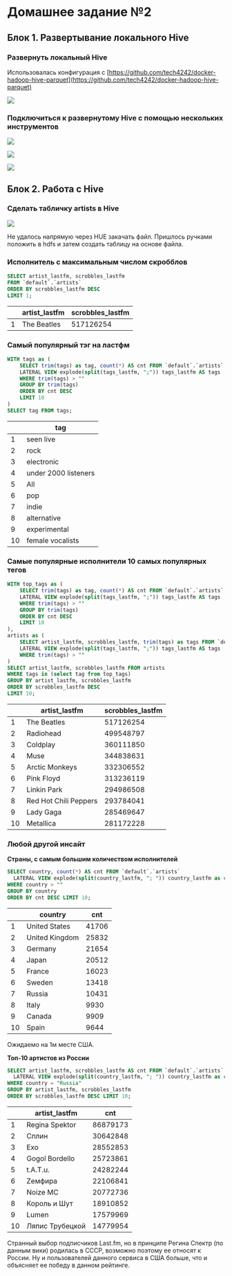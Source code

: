 # Домашнее задание №2


## Блок 1. Развертывание локального Hive

### Развернуть локальный Hive

Использовалась конфигурация c [https://github.com/tech4242/docker-hadoop-hive-parquet](https://github.com/tech4242/docker-hadoop-hive-parquet)

![](images/hive_1.jpg)

### Подключиться к развернутому Hive с помощью нескольких инструментов

![](images/hive_2.jpg)

![](images/hive_3.jpg)

![](images/hive_4.jpg)


## Блок 2. Работа с Hive

### Сделать табличку artists в Hive

![](images/hive_5.jpg)

Не удалось напрямую через HUE закачать файл. Пришлось ручками положить в hdfs и затем создать таблицу на основе файла.



### Исполнитель с максимальным числом скробблов

```SQL
SELECT artist_lastfm, scrobbles_lastfm 
FROM `default`.`artists` 
ORDER BY scrobbles_lastfm DESC 
LIMIT 1;
```

&nbsp; |   artist_lastfm    | scrobbles_lastfm
------ | ------------ | ------
1 | The Beatles | 517126254


### Самый популярный тэг на ластфм

```SQL
WITH tags as (
    SELECT trim(tags) as tag, count(*) AS cnt FROM `default`.`artists`
    LATERAL VIEW explode(split(tags_lastfm, ";")) tags_lastfm AS tags 
    WHERE trim(tags) > "" 
    GROUP BY trim(tags) 
    ORDER BY cnt DESC 
    LIMIT 10
)
SELECT tag FROM tags;
```

&nbsp; |   tag 
------ | ---
1 | seen live
2 | rock
3 | electronic
4 | under 2000 listeners
5 | All
6 | pop
7 | indie
8 | alternative
9 | experimental
10 | female vocalists


### Самые популярные исполнители 10 самых популярных тегов

```SQL
WITH top_tags as (
    SELECT trim(tags) as tag, count(*) AS cnt FROM `default`.`artists`
    LATERAL VIEW explode(split(tags_lastfm, ";")) tags_lastfm AS tags 
    WHERE trim(tags) > "" 
    GROUP BY trim(tags) 
    ORDER BY cnt DESC 
    LIMIT 10
),
artists as (
    SELECT artist_lastfm, scrobbles_lastfm, trim(tags) as tags FROM `default`.`artists`
    LATERAL VIEW explode(split(tags_lastfm, ";")) tags_lastfm AS tags 
    WHERE trim(tags) > "" 
)
SELECT artist_lastfm, scrobbles_lastfm FROM artists
WHERE tags in (select tag from top_tags)
GROUP BY artist_lastfm, scrobbles_lastfm
ORDER BY scrobbles_lastfm DESC
LIMIT 10;
```

&nbsp; | artist_lastfm | scrobbles_lastfm
------ | ------------- | ----------------
1 | The Beatles | 517126254
2 | Radiohead | 499548797
3 | Coldplay | 360111850
4 | Muse | 344838631
5 | Arctic Monkeys | 332306552
6 | Pink Floyd | 313236119
7 | Linkin Park | 294986508
8 | Red Hot Chili Peppers | 293784041
9 | Lady Gaga | 285469647
10 | Metallica | 281172228


### Любой другой инсайт

**Страны, с самым большим количеством исполнителей**

```SQL
SELECT country, count(*) AS cnt FROM `default`.`artists`
  LATERAL VIEW explode(split(country_lastfm, "; ")) country_lastfm as country
WHERE country > "" 
GROUP BY country 
ORDER BY cnt DESC LIMIT 10;
```

&nbsp; |   country    | cnt
------ | ------------ | ------
1 | United States | 41706
2 | United Kingdom | 25832
3 | Germany | 21654
4 | Japan | 20512
5 | France | 16023
6 | Sweden | 13418
7 | Russia | 10431
8 | Italy | 9930
9 | Canada | 9909
10 | Spain | 9644

Ожидаемо на 1м месте США.


**Топ-10 артистов из России**

```SQL
SELECT artist_lastfm, scrobbles_lastfm AS cnt FROM `default`.`artists`
  LATERAL VIEW explode(split(country_lastfm, "; ")) country_lastfm as country
WHERE country = "Russia" 
GROUP BY artist_lastfm, scrobbles_lastfm
ORDER BY scrobbles_lastfm DESC LIMIT 10;
```

&nbsp; | artist_lastfm | cnt
------ | ------------- | ------
1 | Regina Spektor | 86879173
2 | Сплин | 30642848
3 | Exo | 28552853
4 | Gogol Bordello | 25723861
5 | t.A.T.u. | 24282244
6 | Zемфира | 22106841
7 | Noize MC | 20772736
8 | Король и Шут | 18910852
9 | Lumen | 17579969
10 | Ляпис Трубецкой | 14779954

Странный выбор подписчиков Last.fm, но в принципе Регина Спектр (по данным вики) родилась в СССР, возможно поэтому ее относят к России. Ну и пользователей данного сервиса в США больше, что и объясняет ее победу в данном рейтинге.
